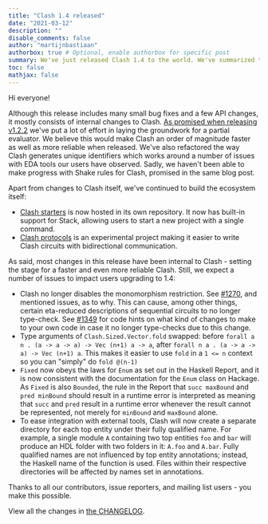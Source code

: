 ```yaml
---
title: "Clash 1.4 released"
date: "2021-03-12"
description: ""
disable_comments: false
author: "martijnbastiaan"
authorbox: true # Optional, enable authorbox for specific post
summary: We've just released Clash 1.4 to the world. We've summarized the most important changes in this blogpost.
toc: false
mathjax: false
---
```


Hi everyone!

Although this release includes many small bug fixes and a few API changes, it mostly consists of internal changes to Clash. [As promised when releasing v1.2.2](https://clash-lang.org/news/04-clash122/) we've put a lot of effort in laying the groundwork for a partial evaluator. We believe this would make Clash an order of magnitude faster as well as more reliable when released. We've also refactored the way Clash generates unique identifiers which works around a number of issues with EDA tools our users have observed. Sadly, we haven't been able to make progress with Shake rules for Clash, promised in the same blog post.

Apart from changes to Clash itself, we've continued to build the ecosystem itself:

* [Clash starters](https://github.com/clash-lang/clash-starters) is now hosted in its own repository. It now has built-in support for Stack, allowing users to start a new project with a single command.
* [Clash protocols](https://github.com/clash-lang/clash-protocols) is an experimental project making it easier to write Clash circuits with bidirectional communication.

As said, most changes in this release have been internal to Clash - setting the stage for a faster and even more reliable Clash. Still, we expect a number of issues to impact users upgrading to 1.4:

  * Clash no longer disables the monomorphism restriction. See [#1270](https://github.com/clash-lang/clash-compiler/issues/1270), and mentioned issues, as to why. This can cause, among other things, certain eta-reduced descriptions of sequential circuits to no longer type-check. See [#1349](https://github.com/clash-lang/clash-compiler/pull/1349) for code hints on what kind of changes to make to your own code in case it no longer type-checks due to this change.
  * Type arguments of `Clash.Sized.Vector.fold` swapped: before `forall a n . (a -> a -> a) -> Vec (n+1) a -> a`, after `forall n a . (a -> a -> a) -> Vec (n+1) a`. This makes it easier to use `fold` in a `1 <= n` context so you can "simply" do `fold @(n-1)`
  * `Fixed` now obeys the laws for `Enum` as set out in the Haskell Report, and it is now consistent with the documentation for the `Enum` class on Hackage. As `Fixed` is also `Bounded`, the rule in the Report that `succ maxBound` and `pred minBound` should result in a runtime error is interpreted as meaning that `succ` and `pred` result in a runtime error whenever the result cannot be represented, not merely for `minBound` and `maxBound` alone.
 * To ease integration with external tools, Clash will now create a separate directory for each top entity under their fully qualified name. For example, a single module `A` containing two top entities `foo` and `bar` will produce an HDL folder with two folders in it: `A.foo` and `A.bar`. Fully qualified names are not influenced by top entity annotations; instead, the Haskell name of the function is used. Files within their respective directories will be affected by names set in annotations.

Thanks to all our contributors, issue reporters, and mailing list users - you make this possible.

View all the changes in [the CHANGELOG](https://github.com/clash-lang/clash-compiler/blob/1.4/CHANGELOG.md#140-march-12th-2020).
